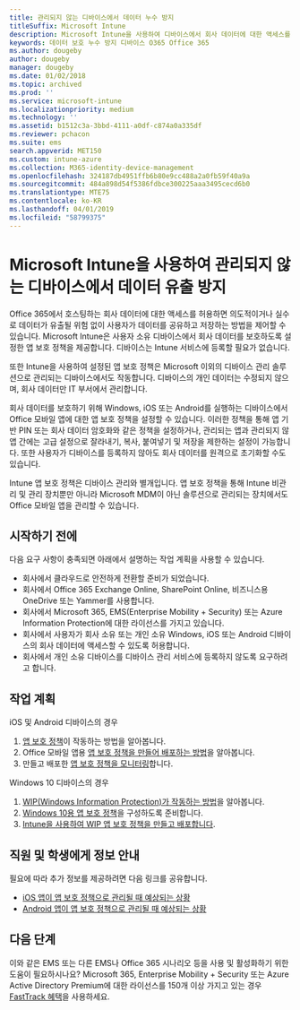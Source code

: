 ```yaml
---
title: 관리되지 않는 디바이스에서 데이터 누수 방지
titleSuffix: Microsoft Intune
description: Microsoft Intune을 사용하여 디바이스에서 회사 데이터에 대한 액세스를 허용하고 데이터 유출로부터 데이터를 보호합니다.
keywords: 데이터 보호 누수 방지 디바이스 O365 Office 365
ms.author: dougeby
author: dougeby
manager: dougeby
ms.date: 01/02/2018
ms.topic: archived
ms.prod: ''
ms.service: microsoft-intune
ms.localizationpriority: medium
ms.technology: ''
ms.assetid: b1512c3a-3bbd-4111-a0df-c874a0a335df
ms.reviewer: pchacon
ms.suite: ems
search.appverid: MET150
ms.custom: intune-azure
ms.collection: M365-identity-device-management
ms.openlocfilehash: 324187db4951ffb6b80e9cc488a2a0fb59f40a9a
ms.sourcegitcommit: 484a898d54f5386fdbce300225aaa3495cecd6b0
ms.translationtype: MTE75
ms.contentlocale: ko-KR
ms.lasthandoff: 04/01/2019
ms.locfileid: "58799375"
---
```

# <a name="prevent-data-leaks-on-non-managed-devices-using-microsoft-intune"></a>Microsoft Intune을 사용하여 관리되지 않는 디바이스에서 데이터 유출 방지

Office 365에서 호스팅하는 회사 데이터에 대한 액세스를 허용하면 의도적이거나 실수로 데이터가 유출될 위험 없이 사용자가 데이터를 공유하고 저장하는 방법을 제어할 수 있습니다. Microsoft Intune은 사용자 소유 디바이스에서 회사 데이터를 보호하도록 설정한 앱 보호 정책을 제공합니다. 디바이스는 Intune 서비스에 등록할 필요가 없습니다. 

또한 Intune을 사용하여 설정된 앱 보호 정책은 Microsoft 이외의 디바이스 관리 솔루션으로 관리되는 디바이스에서도 작동합니다. 디바이스의 개인 데이터는 수정되지 않으며, 회사 데이터만 IT 부서에서 관리합니다. 

회사 데이터를 보호하기 위해 Windows, iOS 또는 Android를 실행하는 디바이스에서 Office 모바일 앱에 대한 앱 보호 정책을 설정할 수 있습니다. 이러한 정책을 통해 앱 기반 PIN 또는 회사 데이터 암호화와 같은 정책을 설정하거나, 관리되는 앱과 관리되지 않 앱 간에는 고급 설정으로 잘라내기, 복사, 붙여넣기 및 저장을 제한하는 설정이 가능합니다. 또한 사용자가 디바이스를 등록하지 않아도 회사 데이터를 원격으로 초기화할 수도 있습니다. 

Intune 앱 보호 정책은 디바이스 관리와 별개입니다. 앱 보호 정책을 통해 Intune 비관리 및 관리 장치뿐만 아니라 Microsoft MDM이 아닌 솔루션으로 관리되는 장치에서도 Office 모바일 앱을 관리할 수 있습니다. 

## <a name="before-you-begin"></a>시작하기 전에

다음 요구 사항이 충족되면 아래에서 설명하는 작업 계획을 사용할 수 있습니다.
* 회사에서 클라우드로 안전하게 전환할 준비가 되었습니다.
* 회사에서 Office 365 Exchange Online, SharePoint Online, 비즈니스용 OneDrive 또는 Yammer를 사용합니다.
* 회사에서 Microsoft 365, EMS(Enterprise Mobility + Security) 또는 Azure Information Protection에 대한 라이선스를 가지고 있습니다.
* 회사에서 사용자가 회사 소유 또는 개인 소유 Windows, iOS 또는 Android 디바이스의 회사 데이터에 액세스할 수 있도록 허용합니다. 
* 회사에서 개인 소유 디바이스를 디바이스 관리 서비스에 등록하지 않도록 요구하려고 합니다. 

## <a name="action-plan"></a>작업 계획

iOS 및 Android 디바이스의 경우 

1. [앱 보호 정책](app-protection-policy.md)이 작동하는 방법을 알아봅니다.
2. Office 모바일 앱용 [앱 보호 정책을 만들어 배포하는 방법](app-protection-policies.md)을 알아봅니다. 
3. 만들고 배포한 [앱 보호 정책을 모니터링](app-protection-policies-monitor.md)합니다. 

Windows 10 디바이스의 경우 

1. [WIP(Windows Information Protection)가 작동하는 방법](https://docs.microsoft.com/windows/threat-protection/windows-information-protection/protect-enterprise-data-using-wip)을 알아봅니다. 
2. [Windows 10용 앱 보호 정책](app-protection-policies-configure-windows-10.md)을 구성하도록 준비합니다.
3. [Intune을 사용하여 WIP 앱 보호 정책을 만들고 배포합니다](windows-information-protection-policy-create.md).

## <a name="what-to-tell-employees-and-students"></a>직원 및 학생에게 정보 안내

필요에 따라 추가 정보를 제공하려면 다음 링크를 공유합니다. 
* [iOS 앱이 앱 보호 정책으로 관리될 때 예상되는 상황](app-protection-enabled-apps-ios.md)
* [Android 앱이 앱 보호 정책으로 관리될 때 예상되는 상황](app-protection-enabled-apps-android.md) 

## <a name="next-steps"></a>다음 단계

이와 같은 EMS 또는 다른 EMS나 Office 365 시나리오 등을 사용 및 활성화하기 위한 도움이 필요하시나요? Microsoft 365, Enterprise Mobility + Security 또는 Azure Active Directory Premium에 대한 라이선스를 150개 이상 가지고 있는 경우 [FastTrack 혜택](https://docs.microsoft.com/enterprise-mobility-security/solutions/enterprise-mobility-fasttrack-program)을 사용하세요. 
